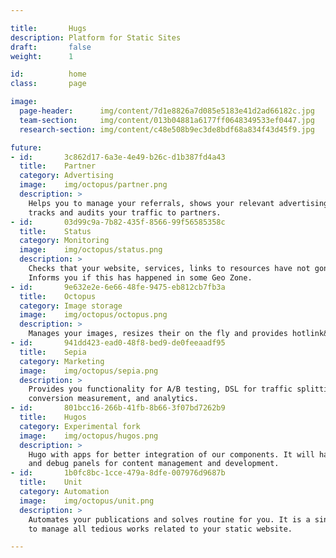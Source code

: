 ```yaml
---

title:       Hugs
description: Platform for Static Sites
draft:       false
weight:      1

id:          home
class:       page

image:
  page-header:      img/content/7d1e8826a7d085e5183e41d2ad66182c.jpg
  team-section:     img/content/013b04881a6177ff0648349533ef0447.jpg
  research-section: img/content/c48e508b9ec3de8bdf68a834f43d45f9.jpg

future:
- id:       3c862d17-6a3e-4e49-b26c-d1b387fd4a43
  title:    Partner
  category: Advertising
  image:    img/octopus/partner.png
  description: >
    Helps you to manage your referrals, shows your relevant advertising on a website,
    tracks and audits your traffic to partners.
- id:       03d99c9a-7b82-435f-8566-99f56585358c
  title:    Status
  category: Monitoring
  image:    img/octopus/status.png
  description: >
    Checks that your website, services, links to resources have not gone to the dark side.
    Informs you if this has happened in some Geo Zone.
- id:       9e632e2e-6e66-48fe-9475-eb812cb7fb3a
  title:    Octopus
  category: Image storage
  image:    img/octopus/octopus.png
  description: >
    Manages your images, resizes their on the fly and provides hotlink&nbsp;protection.
- id:       941dd423-ead0-48f8-bed9-de0feeaadf95
  title:    Sepia
  category: Marketing
  image:    img/octopus/sepia.png
  description: >
    Provides you functionality for A/B testing, DSL for traffic splitting,
    conversion measurement, and analytics.
- id:       801bcc16-266b-41fb-8b66-3f07bd7262b9
  title:    Hugos
  category: Experimental fork
  image:    img/octopus/hugos.png
  description: >
    Hugo with apps for better integration of our components. It will have admin
    and debug panels for content management and development.
- id:       1b0fc8bc-1cce-479a-8dfe-007976d9687b
  title:    Unit
  category: Automation
  image:    img/octopus/unit.png
  description: >
    Automates your publications and solves routine for you. It is a single entry point
    to manage all tedious works related to your static website.

---
```


